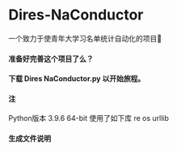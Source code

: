 # Dires-NaConductor
一个致力于使青年大学习名单统计自动化的项目🤣

#### 准备好完善这个项目了么？
#### 下载 Dires NaConductor.py 以开始旅程。

#### 注 
Python版本 3.9.6 64-bit
使用了如下库 re os urllib

#### 生成文件说明


